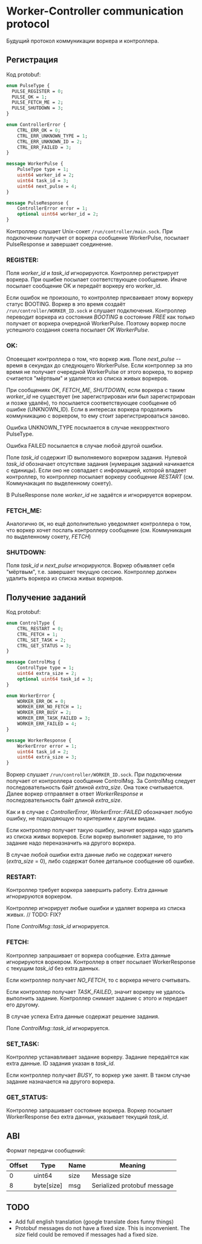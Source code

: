 # Worker-Controller communication protocol

Будущий протокол коммуникации воркера и контроллера.

## Регистрация

Код protobuf:
```proto
enum PulseType {
  PULSE_REGISTER = 0;
  PULSE_OK = 1;
  PULSE_FETCH_ME = 2;
  PULSE_SHUTDOWN = 3;
}

enum ControllerError {
    CTRL_ERR_OK = 0;
    CTRL_ERR_UNKNOWN_TYPE = 1;
    CTRL_ERR_UNKNOWN_ID = 2;
    CTRL_ERR_FAILED = 3;
}

message WorkerPulse {
    PulseType type = 1;
    uint64 worker_id = 2;
    uint64 task_id = 3;
    uint64 next_pulse = 4;
}

message PulseResponse {
    ControllerError error = 1;
    optional uint64 worker_id = 2;
}
```

Контроллер слушает Unix-сокет `/run/controller/main.sock`. При подключении получает от воркера сообщение WorkerPulse, посылает PulseResponse и завершает соединение.

### REGISTER:

Поля *worker_id* и *task_id* игнорируются. Контроллер регистрирует воркера. При ошибке посылает соответствующее сообщение. Иначе посылает сообщение OK и передаёт воркеру его worker_id.

Если ошибок не произошло, то контроллер присваивает этому воркеру статус BOOTING. Воркер в это время создаёт `/run/controller/WORKER_ID.sock` и слушает подключения.
Контроллер переводит воркера из состояния *BOOTING* в состояние *FREE* как только получает от воркера очередной WorkerPulse. Поэтому воркер после успешного создания сокета посылает *OK WorkerPulse*.

### OK:

Оповещает контроллера о том, что воркер жив. Поле *next_pulse* -- время в секундах до следующего WorkerPulse. Если контроллер за это время не получает очередной WorkerPulse от этого воркера, то воркер считается "мёртвым" и удаляется из списка живых воркеров.

При сообщениях *OK*, *FETCH_ME*, *SHUTDOWN*, если воркера с таким *worker_id* не существует (не зарегистрирован или был зарегистрирован и позже удалён), то посылается соответствующее сообщение об ошибке (UNKNOWN_ID). Если в интересах воркера продолжить коммуникацию с воркером, то ему стоит зарегистрироваться заново.

Ошибка UNKNOWN_TYPE посылается в случае некорректного PulseType.

Ошибка FAILED посылается в случае любой другой ошибки.


Поле *task_id* содержит ID выполняемого воркером задания. Нулевой *task_id* обозначает отсутствие задания (нумерация заданий начинается с единицы). Если оно не совпадает с информацией, которой владеет контроллер, то контроллер посылает воркеру сообщение *RESTART* (см. Коммунакация по выделенному сокету). 

В PulseResponse поле *worker_id* не задаётся и игнорируется воркером.

### FETCH_ME:

Аналогично `OK`, но ещё дополнительно уведомляет контроллера о том, что воркер хочет послать контроллеру сообщение (см. Коммуникация по выделенному сокету, *FETCH*)

### SHUTDOWN:

Поля *task_id* и *next_pulse* игнорируются. Воркер объявляет себя "мёртвым", т.е. завершает текущую сессию. Контроллер должен удалить воркера из списка живых воркеров.

## Получение заданий

Код protobuf:
```proto
enum ControlType {
    CTRL_RESTART = 0;
    CTRL_FETCH = 1;
    CTRL_SET_TASK = 2;
    CTRL_GET_STATUS = 3;
}

message ControlMsg {
    ControlType type = 1;
    uint64 extra_size = 2;
    optional uint64 task_id = 3;
}

enum WorkerError {
    WORKER_ERR_OK = 0;
    WORKER_ERR_NO_FETCH = 1;
    WORKER_ERR_BUSY = 2;
    WORKER_ERR_TASK_FAILED = 3;
    WORKER_ERR_FAILED = 4;
}

message WorkerResponse {
    WorkerError error = 1;
    uint64 task_id = 2;
    uint64 extra_size = 3;
}
```

Воркер слушает `/run/controller/WORKER_ID.sock`. При подключении получает от контроллера сообщение ControlMsg. За ControlMsg следует последовательность байт длиной *extra_size*. Она тоже считывается. Далее воркер отправляет в ответ *WorkerResponse* и последовательность байт длиной *extra_size*.

Как и в случае с *ControllerError*, *WorkerError::FAILED* обозначает любую ошибку, не подходяющую по критериям к другим видам.

Если контроллер получает такую ошибку, значит воркера надо удалить из списка живых воркеров. Если воркер выполняет задание, то это задание надо переназначить на другого воркера.

В случае любой ошибки extra данные либо не содержат ничего (*extra_size* = 0), либо содержат более детальное сообщение об ошибке.

### RESTART:

Контроллер требует воркера завершить работу. Extra данные игнорируются воркером. 

Контроллер игнорирует любые ошибки и удаляет воркера из списка живых. // TODO: FIX?

Поле *ControlMsg::task_id* игнорируется.

### FETCH:

Контроллер запрашивает от воркера сообщение. Extra данные игнорируются воркером.
Контроллер в ответ посылает WorkerResponse с текущим *task_id* без extra данных.

Если контроллер получает *NO_FETCH*, то с воркера нечего считывать.

Если контроллер получает *TASK_FAILED*, значит воркеру не удалось выполнить задание. Контроллер снимает задание с этого и передает его другому.

В случае успеха Extra данные содержат решение задания.

Поле *ControlMsg::task_id* игнорируется.

### SET_TASK:

Контроллер устанавливает задание воркеру. Задание передаётся как extra данные. ID задания указан в *task_id*.

Если контроллер получает *BUSY*, то воркер уже занят. В таком случае задание назначается на другого воркера.


### GET_STATUS:

Контроллер запрашивает состояние воркера. Воркер посылает WorkerResponse без extra данных, указывает текущий *task_id*.


## ABI

Формат передачи сообщений:

| Offset | Type       | Name | Meaning                     |
| ------ | ---------- | ---- | --------------------------- |
| 0      | uint64     | size | Message size                | 
| 8      | byte[size] | msg  | Serialized protobuf message |


## TODO

* Add full english translation (google translate does funny things)
* Protobuf messages do not have a fixed size. This is inconvenient. The *size* field could be removed if messages had a fixed size.
